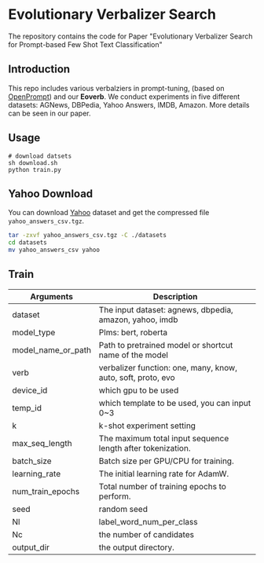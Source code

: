 # Evolutionary Verbalizer Search

The repository contains the code for Paper "Evolutionary Verbalizer Search for
Prompt-based Few Shot Text Classification"

## Introduction

This repo includes various verbalziers in prompt-tuning, (based on [OpenPrompt](https://github.com/thunlp/OpenPrompt)) and our **Eoverb**. We conduct experiments in five different datasets: AGNews, DBPedia, Yahoo Answers, IMDB, Amazon. More details can be seen in our paper.

## Usage

```shell
# download datsets
sh download.sh
python train.py
```

## Yahoo Download

You can download [Yahoo](https://www.heywhale.com/mw/dataset/5d9ff886037db3002d417c5f) dataset and get the compressed file `
yahoo_answers_csv.tgz`.

```sh
tar -zxvf yahoo_answers_csv.tgz -C ./datasets
cd datasets
mv yahoo_answers_csv yahoo
```

## Train
| Arguments                | Description                                                  |
| ------------------------ | ------------------------------------------------------------ |
| dataset                | The input dataset: agnews, dbpedia, amazon, yahoo, imdb                                     |
| model_type              | Plms: bert, roberta                                          |
| model_name_or_path             | Path to pretrained model or shortcut name of the model       |
| verb | verbalizer function: one, many, know, auto, soft, proto, evo  |
| device_id | which gpu to be used |
| temp_id | which template to be used, you can input 0~3 |
| k | k-shot experiment setting |
| max_seq_length | The maximum total input sequence length after tokenization. |
| batch_size | Batch size per GPU/CPU for training. |
| learning_rate | The initial learning rate for AdamW.|
| num_train_epochs | Total number of training epochs to perform. |
| seed | random seed|
| Nl | label_word_num_per_class |
| Nc | the number of candidates|
|output_dir| the output directory.|


